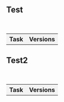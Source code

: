 ## Test
  
  <table>    
        <tr>     
           <th style="text-align:center;background-color:#F3F3F3">Task</th>
            <th style="text-align:center;background-color:#F3F3F3">Versions</th>  
        </tr> 
  </table>  
  
## Test2
   
<table>            
        <tr>
        <th style="text-align:center;background-color:#F3F3F3">Task</th>            
        <th style="text-align:center;background-color:#F3F3F3">Versions</th>          
        </tr>   
</table>  
